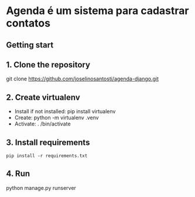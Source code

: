 # Agenda é um sistema para cadastrar contatos

## Getting start

## 1. Clone the repository
git clone https://github.com/joselinosantosti/agenda-django.git <br>

## 2. Create virtualenv
* Install if not installed: pip install virtualenv <br>
* Create: python -m virtualenv .venv
* Activate: . /bin/activate

## 3. Install requirements
`pip install -r requirements.txt`

## 4. Run
python manage.py runserver
